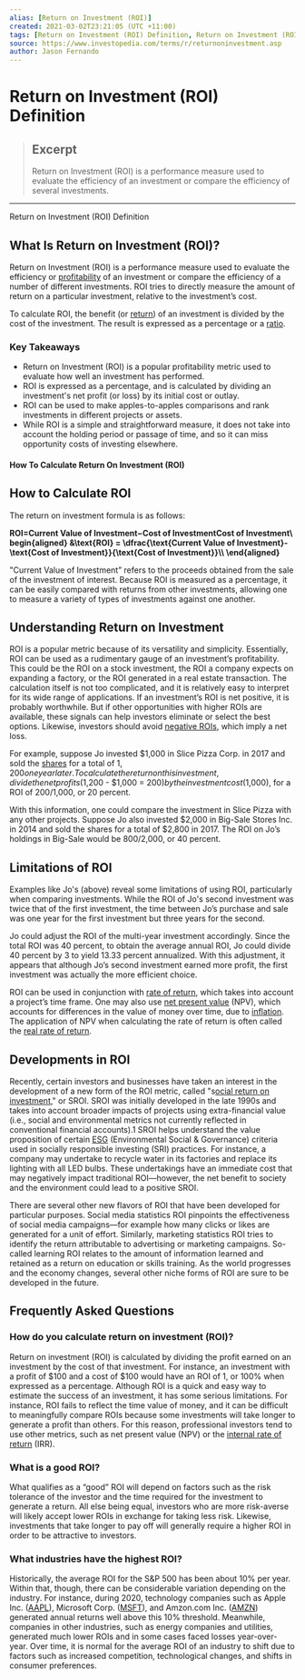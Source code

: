 ```yaml
---
alias: [Return on Investment (ROI)]
created: 2021-03-02T23:21:05 (UTC +11:00)
tags: [Return on Investment (ROI) Definition, Return on Investment (ROI) Definition]
source: https://www.investopedia.com/terms/r/returnoninvestment.asp
author: Jason Fernando
---
```


# Return on Investment (ROI) Definition

> ## Excerpt
> Return on Investment (ROI) is a performance measure used to evaluate the efficiency of an investment or compare the efficiency of several investments.

---

Return on Investment (ROI) Definition
## What Is Return on Investment (ROI)?

Return on Investment (ROI) is a performance measure used to evaluate the efficiency or [profitability](https://www.investopedia.com/terms/p/profitabilityratios.asp) of an investment or compare the efficiency of a number of different investments. ROI tries to directly measure the amount of return on a particular investment, relative to the investment’s cost.

To calculate ROI, the benefit (or [return](https://www.investopedia.com/terms/r/return.asp)) of an investment is divided by the cost of the investment. The result is expressed as a percentage or a [ratio](https://www.investopedia.com/terms/r/ratioanalysis.asp).

### Key Takeaways

-   Return on Investment (ROI) is a popular profitability metric used to evaluate how well an investment has performed.
-   ROI is expressed as a percentage, and is calculated by dividing an investment's net profit (or loss) by its initial cost or outlay.
-   ROI can be used to make apples-to-apples comparisons and rank investments in different projects or assets.
-   While ROI is a simple and straightforward measure, it does not take into account the holding period or passage of time, and so it can miss opportunity costs of investing elsewhere.

#### How To Calculate Return On Investment (ROI)

## How to Calculate ROI

The return on investment formula is as follows:

**ROI\=Current Value of Investment−Cost of InvestmentCost of Investment\\begin{aligned} &\\text{ROI} = \\dfrac{\\text{Current Value of Investment}-\\text{Cost of Investment}}{\\text{Cost of Investment}}\\\\ \\end{aligned}** 

"Current Value of Investment” refers to the proceeds obtained from the sale of the investment of interest. Because ROI is measured as a percentage, it can be easily compared with returns from other investments, allowing one to measure a variety of types of investments against one another.

## Understanding Return on Investment

ROI is a popular metric because of its versatility and simplicity. Essentially, ROI can be used as a rudimentary gauge of an investment’s profitability. This could be the ROI on a stock investment, the ROI a company expects on expanding a factory, or the ROI generated in a real estate transaction. The calculation itself is not too complicated, and it is relatively easy to interpret for its wide range of applications. If an investment’s ROI is net positive, it is probably worthwhile. But if other opportunities with higher ROIs are available, these signals can help investors eliminate or select the best options. Likewise, investors should avoid [negative ROIs](https://www.investopedia.com/terms/s/semideviation.asp), which imply a net loss.

For example, suppose Jo invested $1,000 in Slice Pizza Corp. in 2017 and sold the [shares](https://www.investopedia.com/terms/s/shares.asp) for a total of $1,200 one year later. To calculate the return on this investment, divide the net profits ($1,200 - $1,000 = $200) by the investment cost ($1,000), for a ROI of $200/$1,000, or 20 percent.

With this information, one could compare the investment in Slice Pizza with any other projects. Suppose Jo also invested $2,000 in Big-Sale Stores Inc. in 2014 and sold the shares for a total of $2,800 in 2017. The ROI on Jo’s holdings in Big-Sale would be $800/$2,000, or 40 percent.

## Limitations of ROI

Examples like Jo's (above) reveal some limitations of using ROI, particularly when comparing investments. While the ROI of Jo's second investment was twice that of the first investment, the time between Jo’s purchase and sale was one year for the first investment but three years for the second.

Jo could adjust the ROI of the multi-year investment accordingly. Since the total ROI was 40 percent, to obtain the average annual ROI, Jo could divide 40 percent by 3 to yield 13.33 percent annualized. With this adjustment, it appears that although Jo’s second investment earned more profit, the first investment was actually the more efficient choice.

ROI can be used in conjunction with [rate of return](https://www.investopedia.com/terms/r/rateofreturn.asp), which takes into account a project’s time frame. One may also use [net present value](https://www.investopedia.com/terms/n/npv.asp) (NPV), which accounts for differences in the value of money over time, due to [inflation](https://www.investopedia.com/terms/i/inflation.asp). The application of NPV when calculating the rate of return is often called the [real rate of return](https://www.investopedia.com/terms/r/realrateofreturn.asp).

## Developments in ROI

Recently, certain investors and businesses have taken an interest in the development of a new form of the ROI metric, called "s[ocial return on investment](https://www.investopedia.com/ask/answers/070314/what-factors-go-calculating-social-return-investment-sroi.asp)," or SROI. SROI was initially developed in the late 1990s and takes into account broader impacts of projects using extra-financial value (i.e., social and environmental metrics not currently reflected in conventional financial accounts).1 SROI helps understand the value proposition of certain [ESG](https://www.investopedia.com/terms/e/environmental-social-and-governance-esg-criteria.asp) (Environmental Social & Governance) criteria used in socially responsible investing (SRI) practices. For instance, a company may undertake to recycle water in its factories and replace its lighting with all LED bulbs. These undertakings have an immediate cost that may negatively impact traditional ROI—however, the net benefit to society and the environment could lead to a positive SROI.

There are several other new flavors of ROI that have been developed for particular purposes. Social media statistics ROI pinpoints the effectiveness of social media campaigns—for example how many clicks or likes are generated for a unit of effort. Similarly, marketing statistics ROI tries to identify the return attributable to advertising or marketing campaigns. So-called learning ROI relates to the amount of information learned and retained as a return on education or skills training. As the world progresses and the economy changes, several other niche forms of ROI are sure to be developed in the future.

## Frequently Asked Questions

### How do you calculate return on investment (ROI)?

Return on investment (ROI) is calculated by dividing the profit earned on an investment by the cost of that investment. For instance, an investment with a profit of $100 and a cost of $100 would have an ROI of 1, or 100% when expressed as a percentage. Although ROI is a quick and easy way to estimate the success of an investment, it has some serious limitations. For instance, ROI fails to reflect the time value of money, and it can be difficult to meaningfully compare ROIs because some investments will take longer to generate a profit than others. For this reason, professional investors tend to use other metrics, such as net present value (NPV) or the [internal rate of return](https://www.investopedia.com/terms/i/irr.asp) (IRR).

### What is a good ROI?

What qualifies as a “good” ROI will depend on factors such as the risk tolerance of the investor and the time required for the investment to generate a return. All else being equal, investors who are more risk-averse will likely accept lower ROIs in exchange for taking less risk. Likewise, investments that take longer to pay off will generally require a higher ROI in order to be attractive to investors.

### What industries have the highest ROI?

Historically, the average ROI for the S&P 500 has been about 10% per year. Within that, though, there can be considerable variation depending on the industry. For instance, during 2020, technology companies such as Apple Inc. ([AAPL](https://www.investopedia.com/markets/quote?tvwidgetsymbol=AAPL)), Microsoft Corp. ([MSFT](https://www.investopedia.com/markets/quote?tvwidgetsymbol=MSFT)), and Amzon.com Inc. ([AMZN](https://www.investopedia.com/markets/quote?tvwidgetsymbol=AMZN)) generated annual returns well above this 10% threshold. Meanwhile, companies in other industries, such as energy companies and utilities, generated much lower ROIs and in some cases faced losses year-over-year. Over time, it is normal for the average ROI of an industry to shift due to factors such as increased competition, technological changes, and shifts in consumer preferences.
